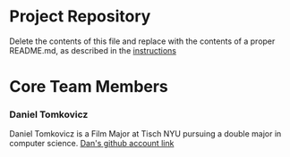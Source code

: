 # Project Repository
Delete the contents of this file and replace with the contents of a proper README.md, as described in the [instructions](./instructions.md)


# Core Team Members

### Daniel Tomkovicz
Daniel Tomkovicz is a Film Major at Tisch NYU pursuing a double major in computer science.
[Dan's github account link](https://github.com/dtomkovicz)